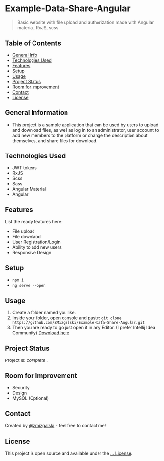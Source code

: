 # Example-Data-Share-Angular
> Basic website with file upload and authorization made with Angular material, RxJS, scss

## Table of Contents
* [General Info](#general-information)
* [Technologies Used](#technologies-used)
* [Features](#features)
* [Setup](#setup)
* [Usage](#usage)
* [Project Status](#project-status)
* [Room for Improvement](#room-for-improvement)
* [Contact](#contact)
* [License](#license)

## General Information
- This project is a sample application that can be used by users to upload and download files, as well as log in to an administrator, user account to add new members to the platform or change the description about themselves, and share files for download.

## Technologies Used
- JWT tokens
- RxJS
- Scss
- Sass
- Angular Material
- Angular

## Features
List the ready features here:
- File upload
- File downlaod
- User Registration/Login
- Ability to add new users
- Responsive Design

## Setup
- `npm i`
- `ng serve --open`

## Usage
1. Create a folder named you like.
2. Inside your folder, open console and paste: `git clone https://github.com/ZMizgalski/Example-Data-Share-Angular.git`
3. Then you are ready to go just open it in any Editor. (I prefer Intellij Idea Community) [Download here](https://www.jetbrains.com/idea/download/#section=windows)

## Project Status
Project is:  _complete_ .

## Room for Improvement
- Security
- Design
- MySQL (Optional)

## Contact
Created by [@zmizgalski](https://zmizgalski.github.io/) - feel free to contact me!

## License
This project is open source and available under the [... License]().
